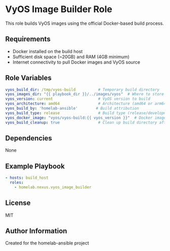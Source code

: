 # VyOS Image Builder Role

This role builds VyOS images using the official Docker-based build process.

## Requirements

- Docker installed on the build host
- Sufficient disk space (~20GB) and RAM (4GB minimum)
- Internet connectivity to pull Docker images and VyOS source

## Role Variables

```yaml
vyos_build_dir: /tmp/vyos-build          # Temporary build directory
vyos_images_dir: "{{ playbook_dir }}/../images/vyos"  # Where to store built ISOs
vyos_version: current                    # VyOS version to build
vyos_architecture: amd64                 # Architecture (amd64 or arm64)
vyos_build_by: 'homelab-ansible'        # Build attribution
vyos_build_type: release                 # Build type (release/development)
vyos_docker_image: "vyos/vyos-build:{{ vyos_version }}"  # Docker image to use
vyos_build_cleanup: true                 # Clean up build directory after completion
```

## Dependencies

None

## Example Playbook

```yaml
- hosts: build_host
  roles:
    - homelab.nexus.vyos_image_builder
```

## License

MIT

## Author Information

Created for the homelab-ansible project
